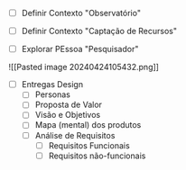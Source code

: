 - [ ] Definir Contexto "Observatório"
- [ ] Definir Contexto "Captação de Recursos"
- [ ] Explorar PEssoa "Pesquisador"



![[Pasted image 20240424105432.png]]


- [ ] Entregas Design
	- [ ] Personas
	- [ ] Proposta de Valor
	- [ ] Visão e Objetivos
	- [ ] Mapa (mental) dos produtos
	- [ ] Análise de Requisitos
		- [ ] Requisitos Funcionais
		- [ ] Requisitos não-funcionais